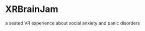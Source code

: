 # XRBrainJam
a seated VR experience about social anxiety and panic disorders

<a href="https://itch.io/jam/xr-brain-jam/rate/1103841"></a>
